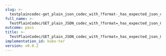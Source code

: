 ```yaml
---
slug: >-
  testplaincodec-get_plain_json_codec_with_?format-_has_expected_json_content-type_and_body_as-is
full_name: >-
  TestPlainCodec/GET_plain_JSON_codec_with_?format=_has_expected_json_Content-Type_and_body_as-is
outcome: pass
title: >-
  TestPlainCodec/GET_plain_JSON_codec_with_?format=_has_expected_json_Content-Type_and_body_as-is
implementation_id: kubo-ter
version: v0.0.2
---
```


